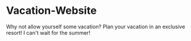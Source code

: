 # Vacation-Website

Why not allow yourself some vacation? Plan your vacation in an exclusive resort!
I can't wait for the summer!

